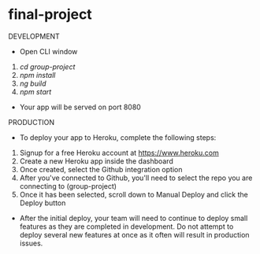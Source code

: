 # final-project

DEVELOPMENT
* Open CLI window
1. *cd group-project*
2. *npm install* 
3. *ng build*
4. *npm start*
* Your app will be served on port 8080

PRODUCTION
* To deploy your app to Heroku, complete the following steps:
1. Signup for a free Heroku account at https://www.heroku.com
2. Create a new Heroku app inside the dashboard
3. Once created, select the Github integration option
4. After you've connected to Github, you'll need to select the repo you are connecting to (group-project)
5. Once it has been selected, scroll down to Manual Deploy and click the Deploy button
* After the initial deploy, your team will need to continue to deploy small features as they are completed in development. Do not attempt to deploy several new features at once as it often will result in production issues.
